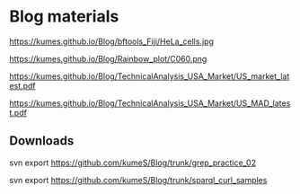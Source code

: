 # Blog materials

https://kumes.github.io/Blog/bftools_Fiji/HeLa_cells.jpg

https://kumes.github.io/Blog/Rainbow_plot/C060.png


https://kumes.github.io/Blog/TechnicalAnalysis_USA_Market/US_market_latest.pdf

https://kumes.github.io/Blog/TechnicalAnalysis_USA_Market/US_MAD_latest.pdf

## Downloads

svn export  https://github.com/kumeS/Blog/trunk/grep_practice_02

svn export  https://github.com/kumeS/Blog/trunk/sparql_curl_samples


